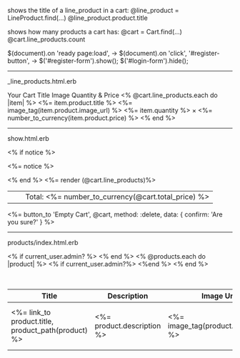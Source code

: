 shows the title of a line_product in a cart:
@line_product = LineProduct.find(...)
@line_product.product.title 


shows how many products a cart has:
@cart = Cart.find(...)
@cart.line_products.count 

$(document).on 'ready page:load', ->
$(document).on 'click', '#register-button', ->
  $('#register-form').show();
  $('#login-form').hide();

**********************
_line_products.html.erb

<caption>Your Cart</caption>
<thead>
  <tr>
    <th class='small-2 '>Title</th>
    <th class='small-1 '>Image</th>
    <th class='small-1 '>Quantity & Price</th>

  </tr>
</thead>
<tbody>
  <% @cart.line_products.each do |item| %>
    <tr>
      <td><%= item.product.title %></td>
      <td><%= image_tag(item.product.image_url) %></td>
      <td><%= item.quantity %> &times;
      	<%= number_to_currency(item.product.price) %></td>
    </tr>
  <% end %> 

********************
  show.html.erb
<div>
  <% if notice %>
    <p id="notice"> <%= notice %> </p>
  <% end %>

  <table>
    <!-- _line_products -->
    <%= render (@cart.line_products)%>
    <tr>
      <td></td>
      <td></td>
      <td>Total: <%= number_to_currency(@cart.total_price) %></td>
    </tr>    
    </tbody>
  </table>

  <%= button_to 'Empty Cart', @cart, method: :delete, data: { confirm: 'Are you sure?' } %> 
</div>

************
products/index.html.erb


<table>
  <caption>Product List</caption>
  <thead>
    <tr>
      <th class='small-2 '>Title</th>
      <th class='small-4 '>Description</th>
      <th class='small-1 '>Image Url</th>
      <th class='small-1 '>Price</th>
      <th class='small-1 '>Quantity</th>
      <% if current_user.admin? %>
        <th class='small-1 '>Actions</th>
      <% end %>
    </tr>
  </thead>
  <tbody>
    <% @products.each do |product| %>
      <tr>
        <td><%= link_to product.title, product_path(product) %></td>
        <td><%= product.description %></td>
        <td><%= image_tag(product.image_url) %></td>
        <td><%= number_to_currency(product.price) %></td>
        <td><%= product.quantity %></td>
        <% if current_user.admin?%>
          <td><%= link_to 'Edit', edit_product_path(product) %> <%= link_to 'Delete', product_path(product), method: :delete %></td>
        <%end %>
      </tr>
    <% end %>
  </tbody>
</table>